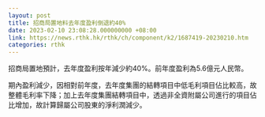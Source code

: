 ```yaml
---
layout: post
title: 招商局置地料去年度盈利倒退約40%
date: 2023-02-10 23:08:28.000000000 +08:00
link: https://news.rthk.hk/rthk/ch/component/k2/1687419-20230210.htm
categories: rthk
---
```


招商局置地預計，去年度盈利按年減少約40%。前年度盈利為5.6億元人民幣。

期內盈利減少，因相對前年度，去年度集團的結轉項目中低毛利項目佔比較高，故整體毛利率下降；加上去年度集團結轉項目中，透過非全資附屬公司進行的項目佔比增加，故計算歸屬公司股東的淨利潤減少。
